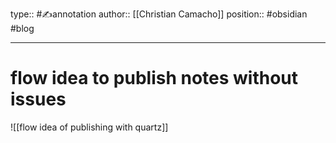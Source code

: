 type:: #✍️annotation
author:: [[Christian Camacho]]
position:: 
#obsidian #blog 

---

# flow idea to publish notes without issues

![[flow idea of publishing with quartz]]